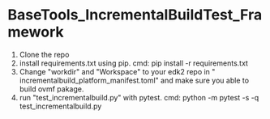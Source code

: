 # BaseTools_IncrementalBuildTest_Framework
1. Clone the repo
2. install requirements.txt using pip. cmd: pip install -r requirements.txt
3. Change "workdir" and "Workspace" to your edk2 repo in " incrementalbuild_platform_manifest.toml" and make sure you able to build ovmf pakage. 
4. run "test_incrementalbuild.py" with pytest. cmd: python -m pytest -s -q test_incrementalbuild.py
